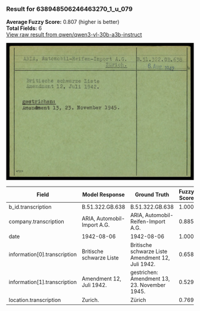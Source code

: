 ### Result for 638948506246463270_1_u_079
**Average Fuzzy Score:** 0.807 (higher is better)<br>
**Total Fields:** 6<br>
[View raw result from qwen/qwen3-vl-30b-a3b-instruct](https://github.com/RISE-UNIBAS/humanities_data_benchmark/blob/main/results/2025-10-24/T0334/request_T0334_638948506246463270_1_u_079.json)

<img src="https://github.com/RISE-UNIBAS/humanities_data_benchmark/blob/main/benchmarks/blacklist/images/638948506246463270_1_u_079.jpg?raw=true" alt="638948506246463270_1_u_079" width="600px">

| Field | Model Response | Ground Truth | Fuzzy Score | Match |
|-------|----------------|--------------|-------------|-------|
| b_id.transcription | B.51.322.GB.638 | B.51.322.GB.638 | 1.000 | ✅ |
| company.transcription | ARIA, Automobil-Import A.G. | ARIA, Automobil-Reifen-Import A.G. | 0.885 | ❌ |
| date | 1942-08-06 | 1942-08-06 | 1.000 | ✅ |
| information[0].transcription | Britische schwarze Liste | Britische schwarze Liste<br>Amendment 12, Juli 1942. | 0.658 | ❌ |
| information[1].transcription | Amendment 12, Juli 1942. | gestrichen:<br>Amendment 13, 23. November 1945. | 0.529 | ❌ |
| location.transcription | Zurich. | Zürich | 0.769 | ❌ |
